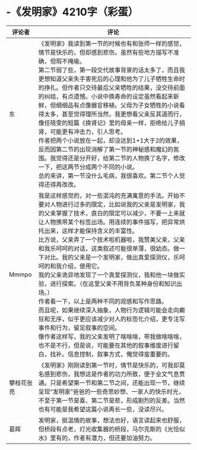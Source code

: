 # -《发明家》4210字（彩蛋）

评论者 | 评论 |
|---|---|
东|《发明家》我读到第一节的时候也有和张师一样的感觉，情节是快乐的，但却感到悲伤。虽然有些地方描写不准确，但瑕不掩瑜。<br/>第二节弱了些，第一段交代故事背景的话太多了，而且我更想知道父亲失手害死后的心理和他为了儿子牺牲生命时的挣扎。但作者只交待最后父亲牺牲的结果，没交待前面的纠结，有点遗憾。小说中换寿命的设定虽然看起来新鲜，但细细品有点像器官移植。父母为子女牺牲的小说看得太多，甚至觉得理所当然，我更想看父亲反其道而行，像任晓雯的短篇《换肾记》里的母亲一样，拒绝给儿子捐肾，可能更有冲击力，引人思考。<br/>作者把两个小说放在一起，却没达到1+1大于2的效果，反而因第二节的出现消解了第一节的神秘感和魔幻的氛围。我觉得还是分开好，给第二节的人物换了名字，修改一下，把这两节分成两个不同的小说。<br/>总的来讲，第一节没什么毛病，我很喜欢。第二节个人觉得还得再改改。
Mmmpo|我是这样感觉的，对一些混沌的充满寓意的手法。开始不要对人物进行过多的限定，比如说我的父亲是发明家，我的父亲掌握了技术，直白的限定可以减少，不要一上来就让人物携带某个标签出场。用连续的事件描写，把异常烘托出来，这样才能保持含义的丰富性。<br/>比方说，父亲弄了一个技术啦机器啦，我赞美父亲，父亲和我乐呵呵的对话，这类叙述可能很单薄，很幼态。做一下对比。我的父亲是一个发明家，做出真爱探测仪，乐呵呵的和我介绍，使用它。<br/>我的父亲诡异地发现了一个真爱探测仪，我和他一块做实验，进行探索。（在这里父亲不用背负某种身份和知识出场。）<br/>作者看一下，以上是两种不同的观感和写作思路。<br/>而且呢，如果继续深入抽象，人物行为逻辑可能会走向癫狂和无序，似乎更应该减少对人的标签化介绍，更专注写事件和行为，留足叙事的空间。<br/>像作者这样写，我的父亲发明了啥啥啥，带我做啥啥啥，也不是不行，但是说，可能要在其他的叙事维度进行留白，找补。信息控制，叙事方式，俺觉得蛮重要的。
攀枝花张亮|《发明家》刚刚读到第一节时，情节是快乐的，可我却莫名感到悲伤，我想这是作者的功力所致，便于全文气息贯通。只是希望第一节和第二节之间，还能出现一节，继续呈现“发明家”爸爸的一些奇思妙想、一家人的快乐时光，不至于第一节是喜、第二节是悲，形成剧烈的反差。当然也有可能是我希望这篇小说再长一些，没读尽兴。
葛辉|发明家，挺温情的故事，想法也好，语言读起来也舒服，但桥段有点老，灯光收集器的桥段，马尔克斯的《光恰似水》里有的，作者有潜力，但还要加油努力。
